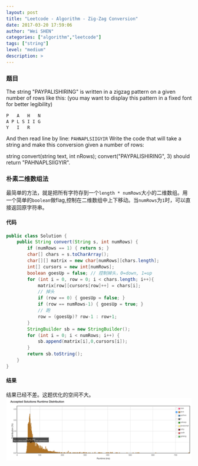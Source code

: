 ```yaml
---
layout: post
title: "Leetcode - Algorithm - Zig-Zag Conversion"
date: 2017-03-20 17:59:06
author: "Wei SHEN"
categories: ["algorithm","leetcode"]
tags: ["string"]
level: "medium"
description: >
---
```


### 题目
The string "PAYPALISHIRING" is written in a zigzag pattern on a given number of rows like this: (you may want to display this pattern in a fixed font for better legibility)
```
P   A   H   N
A P L S I I G
Y   I   R
```
And then read line by line: `PAHNAPLSIIGYIR`
Write the code that will take a string and make this conversion given a number of rows:

string convert(string text, int nRows);
convert("PAYPALISHIRING", 3) should return "PAHNAPLSIIGYIR".

### 朴素二维数组法
最简单的方法，就是把所有字符存到一个`length * numRows`大小的二维数组。用一个简单的`boolean`做flag,控制在二维数组中上下移动。当`numRows`为`1`时，可以直接返回原字符串。

#### 代码
```java
public class Solution {
    public String convert(String s, int numRows) {
        if (numRows == 1) { return s; }
        char[] chars = s.toCharArray();
        char[][] matrix = new char[numRows][chars.length];
        int[] cursors = new int[numRows];
        boolean goesUp = false; // 控制掉头，0=down, 1=up
        for (int i = 0, row = 0; i < chars.length; i++){
            matrix[row][cursors[row]++] = chars[i];
            // 掉头
            if (row == 0) { goesUp = false; }
            if (row == numRows-1) { goesUp = true; }
            // 跑
            row = (goesUp)? row-1 : row+1;
        }
        StringBuilder sb = new StringBuilder();
        for (int i = 0; i < numRows; i++) {
            sb.append(matrix[i],0,cursors[i]);
        }
        return sb.toString();
    }
}
```

#### 结果
结果已经不差。这题优化的空间不大。
![zig-zag-1](/images/leetcode/zigzag-conversion-1.png)
